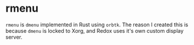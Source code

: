 # rmenu

`rmenu` is `dmenu` implemented in Rust using `orbtk`. The reason I created this
is because `dmenu` is locked to Xorg, and Redox uses it's own custom display
server.
